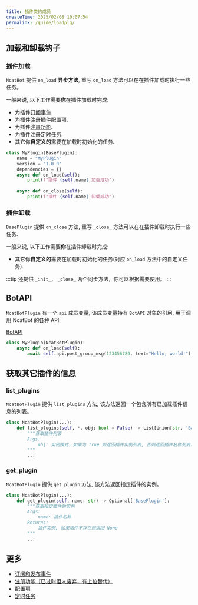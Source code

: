 ```yaml
---
title: 插件类的成员
createTime: 2025/02/08 10:07:54
permalink: /guide/loadplg/
---
```


## 加载和卸载钩子

### 插件加载

`NcatBot` 提供 `on_load` **异步方法**, 重写 `on_load` 方法可以在在插件加载时执行一些任务。

一般来说, 以下工作需要**你**在插件加载时完成:

- 为插件[订阅事件]().
- 为插件[注册插件配置项](3.%20插件的交互系统/3.4%20内置功能.md#插件配置项).
- 为插件[注册功能](3.%20插件的交互系统/3.2%20注册功能.md).
- 为插件[注册定时任务](3.%20插件的交互系统/3.4%20内置功能.md#定时任务).
- 其它你**自定义的**需要在加载时初始化的任务.

```python
class MyPlugin(BasePlugin):
    name = "MyPlugin"
    version = "1.0.0"
    dependencies = {}
    async def on_load(self):
        print(f"插件 {self.name} 加载成功")
    
    async def on_close(self):
        print(f"插件 {self.name} 卸载成功")
```

### 插件卸载

`BasePlugin` 提供 `on_close` 方法, 重写 `_close_` 方法可以在在插件卸载时执行一些任务.

一般来说, 以下工作需要**你**在插件卸载时完成:

- 其它你**自定义的**需要在加载时初始化的任务(对应 `on_load` 方法中的自定义任务).

:::tip
还提供 `_init_`， `_close_` 两个同步方法，你可以根据需要使用。
:::

## BotAPI

`NcatBotPlugin` 有一个 `api` 成员变量, 该成员变量持有 `BotAPI` 对象的引用, 用于调用 NcatBot 的各种 API.

[BotAPI](../3.%20组件介绍/6.%20BotAPI.md)

```python
class MyPlugin(NcatBotPlugin):
    async def on_load(self):
        await self.api.post_group_msg(123456789, text="Hello, world!")
```

## 获取其它插件的信息

### list_plugins

`NcatBotPlugin` 提供 `list_plugins` 方法, 该方法返回一个包含所有已加载插件信息的列表。

```python
class NcatBotPlugin(...):
    def list_plugins(self, *, obj: bool = False) -> List[Union[str, 'BasePlugin']]:
        """获取插件列表
        Args:
            obj: 实例模式，如果为 True 则返回插件实例列表, 否则返回插件名称列表.
        """
        ...
```

### get_plugin

`NcatBotPlugin` 提供 `get_plugin` 方法, 该方法返回指定插件的实例。

```python
class NcatBotPlugin(...):
    def get_plugin(self, name: str) -> Optional['BasePlugin']:
        """获取指定插件的实例
        Args:
            name: 插件名称
        Returns:
            插件实例, 如果插件不存在则返回 None
        """
        ...
```

## 更多

- [订阅和发布事件](3.%20插件的交互系统/3.1%20事件的发布和订阅.md)
- [注册功能（已过时但未废弃，有上位替代）](3.%20插件的交互系统/3.2%20注册功能.md)
- [配置项](3.%20插件的交互系统/3.4%20内置功能.md#插件配置项)
- [定时任务](4.%20插件高级功能/4.3%20定时任务.md)